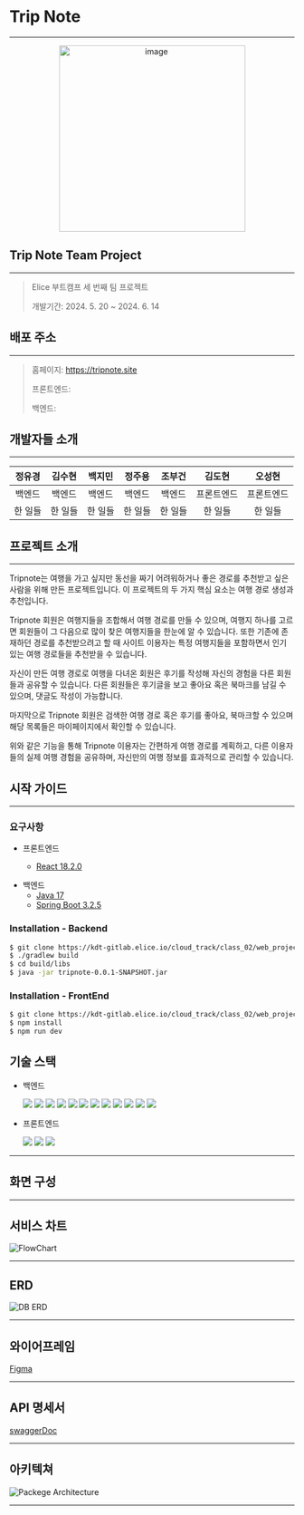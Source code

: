 # Trip Note

---

<div style="text-align:center"><img alt="image" width="329" src="https://s3.ap-northeast-2.amazonaws.com/tripnote.s3/logo-green.png" /></div>

## Trip Note Team Project

------------

> Elice 부트캠프 세 번째 팀 프로젝트
> 
> 개발기간: 2024. 5. 20 ~ 2024. 6. 14

## 배포 주소

------------


> 홈페이지: https://tripnote.site
> 
> 프론트엔드:
> 
> 백엔드:

## 개발자들 소개

------------


| 정유경  | 김수현 | 백지민 | 정주용 | 조부건 |  김도현  | 오성현|
|:----:|:---:|:------------:|:------------:|:------------:|:-----:|:------------:|
| 백엔드  | 백엔드 | 백엔드 | 백엔드 | 백엔드 | 프론트엔드 | 프론트엔드|
| 한 일들 | 한 일들 | 한 일들 | 한 일들 | 한 일들 | 한 일들 | 한 일들|

## 프로젝트 소개

------------

Tripnote는 여행을 가고 싶지만 동선을 짜기 어려워하거나 좋은 경로를 
추천받고 싶은 사람을 위해 만든 프로젝트입니다.
이 프로젝트의 두 가지 핵심 요소는 여행 경로 생성과 추천입니다. 

Tripnote 회원은 여행지들을 조합해서 여행 경로를 만들 수 있으며,
여행지 하나를 고르면 회원들이 그 다음으로 많이 찾은 여행지들을 한눈에 알 수 있습니다.
또한 기존에 존재하던 경로를 추천받으려고 할 때 사이트 이용자는 특정 여행지들을 포함하면서 인기 있는 여행 경로들을 추천받을 수 있습니다.

자신이 만든 여행 경로로 여행을 다녀온 회원은 후기를 작성해 자신의 경험을 다른 회원들과 공유할 수 있습니다.
다른 회원들은 후기글을 보고 좋아요 혹은 북마크를 남길 수 있으며, 댓글도 작성이 가능합니다. 

마지막으로 Tripnote 회원은 검색한 여행 경로 혹은 후기를 좋아요, 북마크할 수 있으며 해당 목록들은 마이페이지에서 확인할 수 있습니다. 

위와 같은 기능을 통해 Tripnote 이용자는 간편하게 여행 경로를 계획하고, 
다른 이용자들의 실제 여행 경험을 공유하며, 
자신만의 여행 정보를 효과적으로 관리할 수 있습니다.

## 시작 가이드

------------

### 요구사항

- 프론트엔드

  - [React 18.2.0](https://github.com/facebook/react/releases/tag/v18.2.0)

[//]: # (  TO DO: 추가할 것이 있으면 여기 넣어주세요 )

- 백엔드
  - [Java 17](https://openjdk.org/projects/jdk/17/)
  - [Spring Boot 3.2.5](https://github.com/spring-projects/spring-boot/releases/tag/v3.2.5)
  
[//]: # (  TO DO: 추가할 것이 있으면 여기 넣어주세요 )

### Installation - Backend
``` bash
$ git clone https://kdt-gitlab.elice.io/cloud_track/class_02/web_project3/team01/tripnote.git
$ ./gradlew build
$ cd build/libs
$ java -jar tripnote-0.0.1-SNAPSHOT.jar 
```

### Installation - FrontEnd
``` bash
$ git clone https://kdt-gitlab.elice.io/cloud_track/class_02/web_project3/team01/trip-note.git
$ npm install
$ npm run dev
```

## 기술 스택

- 백엔드

  <img src="https://img.shields.io/badge/openjdk-000000?style=for-the-badge&logo=openjdk&logoColor=white">
  <img src="https://img.shields.io/badge/springboot-6DB33F?style=for-the-badge&logo=springboot&logoColor=white">
  <img src="https://img.shields.io/badge/springsecurity-6DB33F?style=for-the-badge&logo=springsecurity&logoColor=white">
  <img src="https://img.shields.io/badge/jpa-6DB33F?style=for-the-badge&logo=jpa&logoColor=white">
  <img src="https://img.shields.io/badge/queryDSL-6DB33F?style=for-the-badge&logo=queryDSL&logoColor=white">
  <img src="https://img.shields.io/badge/mysql-4479A1?style=for-the-badge&logo=mysql&logoColor=white">
  <img src="https://img.shields.io/badge/amazons3-569A31?style=for-the-badge&logo=amazons3&logoColor=white">
  <img src="https://img.shields.io/badge/amazonec2-FF9900?style=for-the-badge&logo=amazonec2&logoColor=white">
  <img src="https://img.shields.io/badge/amazonrds-527FFF?style=for-the-badge&logo=amazonrds&logoColor=white"> 
  <img src="https://img.shields.io/badge/swagger-85EA2D?style=for-the-badge&logo=swagger&logoColor=white"> 
  <img src="https://img.shields.io/badge/oauth-85EA2D?style=for-the-badge&logo=oauth&logoColor=white"> 
  <img src="https://img.shields.io/badge/redis-FF4438?style=for-the-badge&logo=redis&logoColor=white"> 


- 프론트엔드

  <img src="https://img.shields.io/badge/javascript-F7DF1E?style=for-the-badge&logo=javascript&logoColor=white">
  <img src="https://img.shields.io/badge/react-61DAFB?style=for-the-badge&logo=react&logoColor=white">
  <img src="https://img.shields.io/badge/tailwindcss-06B6D4?style=for-the-badge&logo=tailwindcss&logoColor=white">

-------

## 화면 구성




---

## 서비스 차트
  <img alt ="FlowChart" src="https://s3.ap-northeast-2.amazonaws.com/tripnote.s3/flowchart.jpg">


---

## ERD
  <img alt ="DB ERD" src="https://s3.ap-northeast-2.amazonaws.com/tripnote.s3/trip+note+erd.png">

---


## 와이어프레임
  [Figma](https://www.figma.com/board/sGnAjT5v20aHp9qURFdKcf/Untitled?node-id=0-1&t=AzCSYLUmwCI8eo9V-0)

---

## API 명세서
  [swaggerDoc](https://s3.ap-northeast-2.amazonaws.com/tripnote.s3/swaggerDoc.html)

---

## 아키텍쳐
  <img alt ="Packege Architecture" src="https://s3.ap-northeast-2.amazonaws.com/tripnote.s3/arch.jpg">

---
